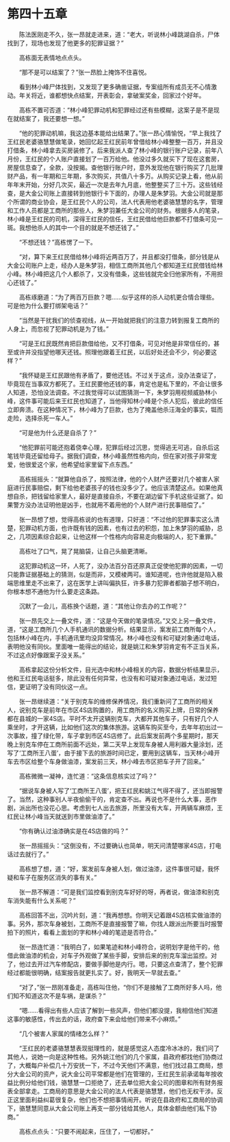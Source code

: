 #	第四十五章

　　陈法医刚走不久，张一昂就走进来，道：“老大，听说林小峰跳湖自杀，尸体找到了，现场也发现了他更多的犯罪证据？”

　　高栋面无表情地点点头。

　　“那不是可以结案了？”张一昂脸上掩饰不住喜悦。

　　看到林小峰尸体找到，又发现了更多确凿证据，专案组所有成员无不心情激动。年关将近，谁都想快点结案，开表彰会，拿破案奖金，回家过个好年。

　　高栋不置可否道：“林小峰犯罪动机和犯罪经过还有些模糊，这案子是不是现在就结案了，我还要想一想。”

　　“他的犯罪动机嘛，我这边基本能给出结果了。”张一昂心情愉悦，“早上我找了王红民老婆骆慧慧做笔录，她回忆起王红民前年曾借给林小峰整整一百万，并且没打借条，林小峰拿去买房装修了。后来我派人查了林小峰的银行账户记录，前年八月份，王红民的个人账户直接划了一百万给他。他没过多久就买下了现在这套房，房屋信息查了，全款，没按揭。查他银行账户时，意外发现他在银行购买了几批理财产品，有一年期和三年期，多次购买，共值八十多万。从购买记录上看，他从前年年末开始，分好几次买，最近一次是去年九月底，他整整买了三十万。这些钱经查，是大金公司账上直接转到他银行卡下面的，办理人是朱梦羽。大金公司就是那个所谓的商业协会，是王红民个人的公司，法人代表用他老婆骆慧慧的名字，管理和工作人员都是工商所的那些人，朱梦羽兼任大金公司的财务。根据多人的笔录，林小峰是王红民的司机，深得王红民的信任，王红民借给他巨款都不打借条可见一斑。我想他杀人的其中一个目的就是不想还钱了。”

　　“不想还钱？”高栋愣了一下。

　　“对，算下来王红民借给林小峰将近两百万了，并且都没打借条，部分钱是从大金公司账户上走，经办人是朱梦羽，相信工商所其他几个都知道王红民借钱给林小峰。林小峰把这几个人都杀了，又没有借条，这些钱就完全归他家所有，不用担心还钱了。”

　　高栋琢磨道：“为了两百万巨款？嗯……似乎这样的杀人动机更合情合理些。可是他为什么要打绑架电话？”

　　“当然是干扰我们的侦查视线，从一开始就把我们的注意力转到报复工商所的人身上，而忽视了犯罪动机是为了钱。”

　　“可是王红民既然肯把巨款借给他，又不打借条，可见对他是非常信任的，甚至或许并没指望他哪天还钱。照理他跟着王红民，以后好处还会不少，何必要这样？”

　　“我怀疑是王红民跟他有矛盾了，要他还钱。不过关于这点，没办法查证了，毕竟现在当事双方都死了。王红民要他还钱的事，肯定也是私下里的，不会让很多人知道，恐怕没法调查。不过我觉得可以试图猜测一下，朱梦羽用视频威胁林小峰，这件事可能后来王红民也知道了，当他得知林小峰是个杀人犯后，彼此的信任立即奔溃。在这种情况下，林小峰为了巨款，也为了掩盖他杀汪海全的事实，铤而走险，选择杀死一车人。”

　　“可是他为什么还是自杀了？”

　　“他犯罪前可能还抱着侥幸心理，犯罪后经过沉思，觉得逃无可逃，自杀后这笔钱毕竟还留给母子。据我们调查，林小峰虽然性格内向，但在家对孩子非常宠爱，他很爱这个家，他希望给家里留下点东西。”

　　高栋摇摇头：“就算他自杀了，按照法律，他的个人财产还要对几个被害人家庭进行民事赔偿，剩下给他老婆孩子的钱也没多少了。他应该清楚这点。如果他真想自杀，把钱留给家里人，最好是直接自杀，不要在湖边留下手机这些证据了。如果警方没办法证明他是凶手，也就用不着用他的个人财产进行民事赔偿了。”

　　张一昂想了想，觉得高栋说的也有道理，只好道：“不过他的犯罪事实这么清楚，犯罪动机方面，也许既有钱的因素，也有过去的积怨，加上朱梦羽的威胁，总之，几项因素综合起来，让他这样一个性格内向容易走向极端的人，犯下重罪。”

　　高栋吐了口气，晃了晃脑袋，让自己头脑更清晰。

　　这犯罪动机这一环，人死了，没办法百分百还原真正促使他犯罪的因素，一切只能靠证据基础上的猜测，似是而非，又模棱两可。谁知道呢，也许他就是陷入极端思维里走不出来了，这在医学上讲叫偏执狂，许多暴力犯罪者都脑子想不明白，你根本想不通他为什么要走这条路。

　　沉默了一会儿，高栋换个话题，道：“其他让你去办的工作呢？”

　　张一昂先交上一叠文件，道：“这是今天做的笔录情况。”又交上另一叠文件，道，“这是工商所几个人手机通讯的数据分析。结果显示，案发前工商所每个人，包括林小峰在内，手机通讯里均没异常情况。林小峰也没有和可疑对象通过电话，表明他没有同伙。里面唯一能得出的结论，就是姚江和朱梦羽肯定有不正当关系，不过这点好像跟案子没关系。”

　　高栋拿起这份分析文件，目光选中和林小峰相关的内容，数据分析结果显示，他和王红民电话挺多，除此没有任何异常，也没有和可疑对象通过电话，发过短信，更证明了没有同伙这一点。

　　张一昂继续道：“关于别克车的维修保养情况，我们重新问了工商所的相关人，说别克车是前年在市区4S店购置的，用工商所的名义购买上牌，日常的保养都在县城的一家4S店。平时不太开这辆别克车，大都开其他车子，只有好几个人乘坐时，才开这辆，比如他们这次的集体旅游。这辆车购买至今，去年年初出过一次事故，撞了绿化带，车子拿到市区4S店修了。此后案发前两个多星期时，那天晚上别克车停在工商所前面不远处，第二天早上发现车身被人用利器大量涂划，还写了‘工商所王八蛋’，由于接下去的旅游时间已定，要用到这辆车，当天林小峰开车去市区给整个车身做油漆，案发前三天，林小峰去市区把车子开了回来。”

　　高栋微微一凝神，连忙道：“这条信息核实过了吗？”

　　“据说车身被人写了‘工商所王八蛋’，把王红民和姚江气得不得了，还当即报警了。当然，这种事别人半夜偷偷干的，肯定查不出。再说也不是什么大事，恶作剧，派出所也没花心思。考虑到七人出去旅游，所里没有大车，开两辆车麻烦，王红民让林小峰当天就送到市里做油漆了。”

　　“你有确认过油漆确实是在4S店做的吗？”

　　张一昂摇摇头：“这倒没有，不过要确认也简单，明天问清楚哪家4S店，打电话过去就行了。”

　　高栋想了想，道：“好，案发前车身被人划，做过油漆，这件事很可疑，我怀疑和车子在服务区消失的事有关。”

　　张一昂不解道：“可是我们监控看到别克车好好的呀，再者说，做油漆和别克车消失能有什么关系呢？”

　　高栋回答不出，沉吟片刻，道：“我再想想。你明天记着跟4S店核实做油漆的事。另外，那次车身被划，工商所不是直接报警了嘛，你找人跟派出所要当时报警拍下的照片，看看上面划的字和林小峰的笔迹是否符合。”

　　张一昂连忙道：“我明白了，如果笔迹和林小峰符合，说明划字是他干的，他借此做油漆的机会，对车子外观做了某些手脚，安排后来的别克车溜出监控。对了，他过去开过汽车修配店，要做手脚他是内行。嗯，只要这点查清了，整个犯罪经过都能很明确，结案报告就更扎实了。好，我明天一早就去查。”

　　“对了，”张一昂刚准备走，高栋叫住他，“你们不是接触了工商所好多人吗，他们知不知道这次不是车祸，是谋杀？”

　　“嗯……看得出有些人应该了解到一些风声，但他们都没提，我相信他们知道这事的敏感性，传出去的话，政府查下来会给他们带来不小麻烦。”

　　“几个被害人家属的情绪怎么样？”

　　“王红民的老婆骆慧慧表现挺理性的，就是感觉这人态度冷冰冰的，我们问了其他人，说她一向是这种性格。另外姚江他们的几个家属，县政府都找他们协商过了，大概每户补偿几十万安抚一下，不过今天他们不满意，他们找过县工商局，想分大金公司的资产，说大金公司平常都是他们在管理的，王红民生前承诺每年按收益比例分给他们钱，骆慧慧一口拒绝了，还去单位把大金公司的图章和所有财务报表全部拿走。工商局的意思是大金公司的法人代表是骆慧慧，他们也无权干涉。反正这里面利益纠葛很复杂，他们也不想把事情闹开。听说在县政府和工商局的协调下，骆慧慧同意从大金公司账上再支一部分钱给其他人，具体金额由他们私下协商。”

　　高栋点点头：“只要不闹起来，压住了，一切都好。”
